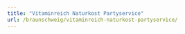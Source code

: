 ```yaml
---
title: "Vitaminreich Naturkost Partyservice"
url: /braunschweig/vitaminreich-naturkost-partyservice/
---
```

